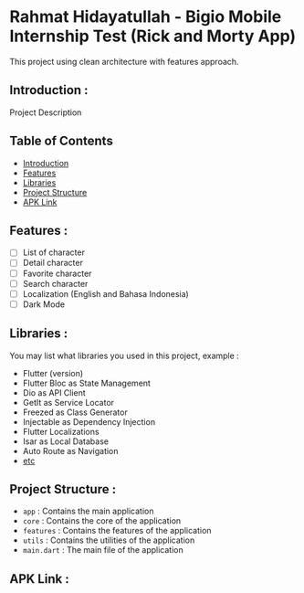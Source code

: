 # Rahmat Hidayatullah - Bigio Mobile Internship Test (Rick and Morty App)

This project using clean architecture with features approach.

## <a name="introduction"></a> Introduction :

Project Description

## Table of Contents

- [Introduction](#introduction)
- [Features](#features)
- [Libraries](#libraries)
- [Project Structure](#project-structures)
- [APK Link](#apk-link)

## <a name="features"></a> Features :

- [ ] List of character
- [ ] Detail character
- [ ] Favorite character
- [ ] Search character
- [ ] Localization (English and Bahasa Indonesia)
- [ ] Dark Mode

## <a name="libraries"></a> Libraries :

You may list what libraries you used in this project, example :

- Flutter (version)
- Flutter Bloc as State Management
- Dio as API Client
- GetIt as Service Locator
- Freezed as Class Generator
- Injectable as Dependency Injection
- Flutter Localizations
- Isar as Local Database
- Auto Route as Navigation
- [etc](https://github.com/erhahahaa/rahmat_bigio_mobile_intern_test/blob/main/pubspec.yaml)

## <a name="project-structures"></a> Project Structure :

- `app` : Contains the main application
- `core` : Contains the core of the application
- `features` : Contains the features of the application
- `utils` : Contains the utilities of the application
- `main.dart` : The main file of the application

## <a name="apk-link"></a> APK Link :
